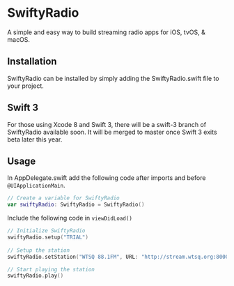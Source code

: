# SwiftyRadio #
A simple and easy way to build streaming radio apps for iOS, tvOS, & macOS.

## Installation ##
SwiftyRadio can be installed by simply adding the SwiftyRadio.swift file to your project.

## Swift 3 ##
For those using Xcode 8 and Swift 3, there will be a swift-3 branch of SwiftyRadio available soon. It will be merged to master once Swift 3 exits beta later this year.

## Usage ##
In AppDelegate.swift add the following code after imports and before `@UIApplicationMain`.
```swift
// Create a variable for SwiftyRadio
var swiftyRadio: SwiftyRadio = SwiftyRadio()
```

Include the following code in `viewDidLoad()`
```swift
// Initialize SwiftyRadio
swiftyRadio.setup("TRIAL")
	
// Setup the station
swiftyRadio.setStation("WTSQ 88.1FM", URL: "http://stream.wtsq.org:8000/xstream2")

// Start playing the station
swiftyRadio.play()
```
